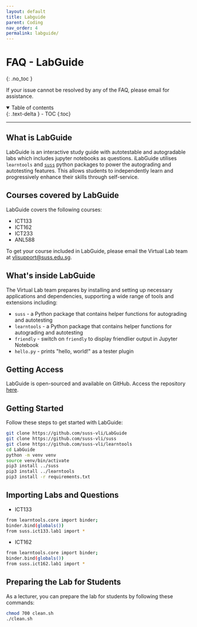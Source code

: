 ```yaml
---
layout: default
title: Labguide
parent: Coding
nav_order: 4
permalink: labguide/
---
```

# FAQ - LabGuide
{: .no_toc }

If your issue cannot be resolved by any of the FAQ, please email  for assistance.

<details open markdown="block">
  <summary>
    Table of contents
  </summary>
  {: .text-delta }
- TOC
{:toc}
</details>

---

## What is LabGuide
LabGuide is an interactive study guide with autotestable and autogradable labs which includes jupyter notebooks as questions. iLabGuide utilises `learntools` and [`suss`](https://github.com/suss-vli/suss) python packages to power the autograding and autotesting features. This allows students to independently learn and progressively enhance their skills through self-service. 

## Courses covered by LabGuide
LabGuide covers the following courses:
- ICT133
- ICT162
- ICT233
- ANL588

To get your course included in LabGuide, please email the Virtual Lab team at <vlisupport@suss.edu.sg>.

## What's inside LabGuide
The Virtual Lab team prepares by installing and setting up necessary applications and dependencies, supporting a wide range of tools and extensions including:

- `suss` - a Python package that contains helper functions for autograding and autotesting
- `learntools` - a Python package that contains helper functions for autograding and autotesting
- `friendly` - switch on `friendly` to display friendlier output in Jupyter Notebook
- `hello.py` - prints "hello, world!" as a tester plugin 

## Getting Access
LabGuide is open-sourced and available on GitHub. Access the repository [here](https://github.com/suss-vli/LabGuide).

## Getting Started
Follow these steps to get started with LabGuide:
```sh
git clone https://github.com/suss-vli/LabGuide
git clone https://github.com/suss-vli/suss
git clone https://github.com/suss-vli/learntools
cd LabGuide
python -m venv venv
source venv/bin/activate
pip3 install ../suss
pip3 install ../learntools 
pip3 install -r requirements.txt 
```

## Importing Labs and Questions
- ICT133
```sh
from learntools.core import binder; 
binder.bind(globals())
from suss.ict133.lab1 import *
```
- ICT162
```sh
from learntools.core import binder; 
binder.bind(globals())
from suss.ict162.lab1 import *
```

## Preparing the Lab for Students
As a lecturer, you can prepare the lab for students by following these commands:
```sh
chmod 700 clean.sh
./clean.sh
```
